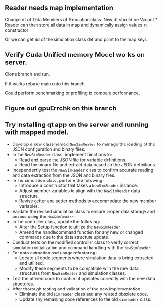 ## Reader needs map implementation

Change dt of Data Members of Simulation class.
New dt should be Variant<T> \*
Reader can then store all data in map and dynamically assign values in constructor

Or we can get rid of the simulation class def and point to the map keys

## Verify Cuda Unified memory Model works on server.

Clone branch and run.

If it works rebase main onto this branch

Could perform benchmarking or profiling to compare performance.

## Figure out gpuErrchk on this branch

## Try installing qt app on the server and running with mapped model.

- Develop a new class named `NewSimReader` to manage the reading of the JSON configuration and binary files.
- In the `NewSimReader` class, implement functions to:
  - Read and parse the JSON file for variable definitions.
  - Read the binary file and extract data based on the JSON definitions.
- Independently test the `NewSimReader` class to confirm accurate reading and data extraction from the JSON and binary files.
- In the simulation class, perform the following:
  - Introduce a constructor that takes a `NewSimReader` instance.
  - Adjust member variables to align with the `NewSimReader` data structure.
  - Revise getter and setter methods to accommodate the new member variables.
- Validate the revised simulation class to ensure proper data storage and access using the `NewSimReader`.
- In the controller class, update the following:
  - Alter the Setup function to utilize the `NewSimReader`.
  - Amend the handlecommand function for any new or changed commands due to the data structure update.
- Conduct tests on the modified controller class to verify correct simulation initialization and command handling with the `NewSimReader`.
- For data extraction and usage refactoring:
  - Locate all code segments where simulation data is being extracted and utilized.
  - Modify these segments to be compatible with the new data structures from `NewSimReader` and simulation classes.
- Test the altered code to confirm it operates correctly with the new data structures.
- After thorough testing and validation of the new implementation:
  - Eliminate the old `simreader` class and any related obsolete code.
  - Update any remaining code references to the old `simreader` class.
